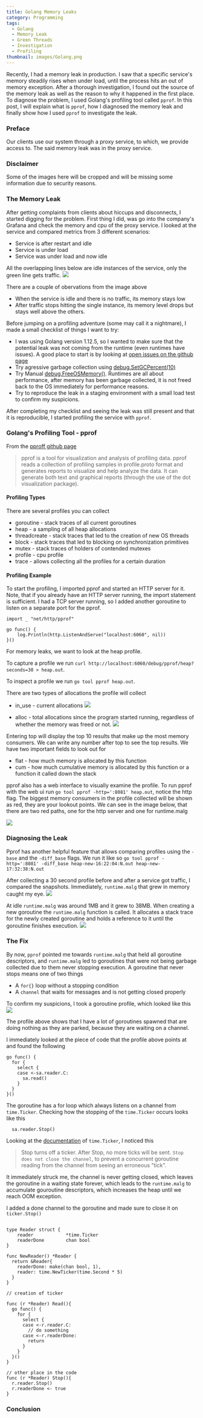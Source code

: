 ```yaml
---
title: Golang Memory Leaks
category: Programming
tags: 
  - Golang
  - Memory Leak
  - Green Threads
  - Investigation
  - Profiling
thumbnail: images/Golang.png
---
```

Recently, I had a memory leak in production. I saw that a specific service's memory steadily rises when under load, until the process hits an out of memory exception. After a thorough investigation, I found out the source of the memory leak as well as the reason to why it happened in the first place. To diagnose the problem, I used Golang's profiling tool called `pprof`.
In this post, I will explain what is `pprof`, how I diagnosed the memory leak and finally show how I used `pprof` to investigate the leak.


### Preface
Our clients use our system through a proxy service, to which, we provide access to. The said memory leak was in the proxy service.

### Disclaimer
Some of the images here will be cropped and will be missing some information due to security reasons.

### The Memory Leak
After getting complaints from clients about hiccups and disconnects, I started digging for the problem.
First thing I did, was go into the company's Grafana and check the memory and cpu of the proxy service.
I looked at the service and compared metrics from 3 different scenarios:
- Service is after restart and idle
- Service is under load
- Service was under load and now idle

All the overlapping lines below are idle instances of the service, only the green line gets traffic.
![](./leak.png)

There are a couple of obervations from the image above
- When the service is idle and there is no traffic, its memory stays low
- After traffic stops hitting the single instance, its memory level drops but stays well above the others.


Before jumping on a profiling adventure (some may call it a nightmare), I made a small checklist of things I want to try:
- I was using Golang version 1.12.5, so I wanted to make sure that the potential leak was not coming from the runtime (even runtimes have issues). A good place to start is by looking at [open issues on the github page](https://github.com/golang/go/issues)
- Try agressive garbage collection using [debug.SetGCPercent(10)](https://golang.org/pkg/runtime/debug/#SetGCPercent)
- Try Manual [debug.FreeOSMemory()](https://golang.org/pkg/runtime/debug/#FreeOSMemory). Runtimes are all about performance, after memory has been garbage collected, it is not freed back to the OS immediately for performance reasons.
- Try to reproduce the leak in a staging environment with a small load test to confirm my suspicions.

After completing my checklist and seeing the leak was still present and that it is reproducible, I started profiling the service with `pprof`.

### Golang's Profiling Tool - pprof
From the [pproff github page](https://github.com/google/pprof)
> pprof is a tool for visualization and analysis of profiling data.
pprof reads a collection of profiling samples in profile.proto format and generates reports to visualize and help analyze the data. It can generate both text and graphical reports (through the use of the dot visualization package).

#### Profiling Types

There are several profiles you can collect
- goroutine    - stack traces of all current goroutines
- heap         - a sampling of all heap allocations
- threadcreate - stack traces that led to the creation of new OS threads
- block        - stack traces that led to blocking on synchronization primitives
- mutex        - stack traces of holders of contended mutexes
- profile      - cpu profile
- trace        - allows collecting all the profiles for a certain duration


#### Profiling Example
To start the profiling, I imported pprof and started an HTTP server for it.
Note, that if you already have an HTTP server running, the import statement is sufficient.
I had a TCP server running, so I added another goroutine to listen on a separate port for the pprof.

```golang
import _ "net/http/pprof"

go func() {
	log.Println(http.ListenAndServe("localhost:6060", nil))
}()
```

For memory leaks, we want to look at the heap profile. 

To capture a profile we run `curl http://localhost:6060/debug/pprof/heap?seconds=30 > heap.out`.

To inspect a profile we run `go tool pprof heap.out`.

There are two types of allocations the profile will collect
- in_use - current allocations
![](./pprof_inuse_space.png)

- alloc - total allocations since the program started running, regardless of whether the memory was freed or not.
![](./pprof_alloc_space.png)

Entering top will display the top 10 results that make up the most memory consumers. We can write any number after top to see the top results.
We have two important fields to look out for
- flat - how much memory is allocated by this function
- cum - how much cumulative memory is allocated by this function or a function it called down the stack

pprof also has a web interface to visually examine the profile.
To run pprof with the web ui run `go tool pprof -http=':8081' heap.out`, notice the http flag.
The biggest memory consumers in the profile collected will be shown as red, they are your lookout points.
We can see in the image below, that there are two red paths, one for the http server and one for runtime.malg

![](./malg.png)

### Diagnosing the Leak
Pprof has another helpful feature that allows comparing profiles using the `-base` and the `-diff_base` flags.
We run it like so `go tool pprof -http=':8081' -diff_base heap-new-16:22:04:N.out heap-new-17:32:38:N.out`

After collecting a 30 second profile before and after a service got traffic, I compared the snapshots. Immediately, `runtime.malg` that grew in memory caught my eye.
![](./malg3.png)

At idle `runtime.malg` was around 1MB and it grew to 38MB.
When creating a new goroutine the `runtime.malg` function is called. It allocates a stack trace for the newly created goroutine and holds a reference to it until the goroutine finishes execution.
![](./malg2.png)


### The Fix
By now, `pprof` pointed me towards `runtime.malg` that held all goroutine descriptors, and `runtime.malg` led to goroutines that were not being garbage collected due to them never stopping execution. 
A goroutine that never stops means one of two things
- A `for{}` loop without a stopping condition
- A `channel` that waits for messages and is not getting closed properly

To confirm my suspicions, I took a goroutine profile, which looked like this
![](./goroutines.png)

The profile above shows that I have a lot of goroutines spawned that are doing nothing as they are parked, because they are waiting on a channel.

I immediately looked at the piece of code that the profile above points at and found the following

```golang
go func() {
  for {
    select {
    case <-sa.reader.C:
      sa.read()
    }
  }
}()
```

The goroutine has a for loop which always listens on a channel from `time.Ticker`.
Checking how the stopping of the `time.Ticker` occurs looks like this
```golang
  sa.reader.Stop()
```

Looking at the [documentation](https://golang.org/pkg/time/#Ticker.Stop) of `time.Ticker`, I noticed this
> Stop turns off a ticker. After Stop, no more ticks will be sent. `Stop does not close the channel`, to prevent a concurrent goroutine reading from the channel from seeing an erroneous "tick". 

It immediately struck me, the channel is never getting closed, which leaves the goroutine in a waiting state forever, which leads to the `runtime.malg` to accumulate gouroutine descriptors, which increases the heap until we reach OOM exception.

I added a done channel to the goroutine and made sure to close it on `ticker.Stop()`

```golang

type Reader struct {
	reader            *time.Ticker
	readerDone        chan bool
}

func NewReader() *Reader {
  return &Reader{
    readerDone: make(chan bool, 1),
    reader: time.NewTicker(time.Second * 5)
  }
}

// creation of ticker

func (r *Reader) Read(){
  go func() {
    for {
      select {
      case <-r.reader.C:
        // do something
      case <-r.readerDone:
        return
      }
    }
  }()
}

// other place in the code
func (r *Reader) Stop(){
  r.reader.Stop()
  r.readerDone <- true
}

```


### Conclusion
